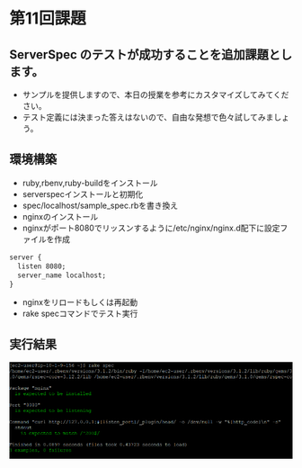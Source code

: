 # 第11回課題

## ServerSpec のテストが成功することを追加課題とします。

- サンプルを提供しますので、本日の授業を参考にカスタマイズしてみてください。
- テスト定義には決まった答えはないので、自由な発想で色々試してみましょう。

## 環境構築

- ruby,rbenv,ruby-buildをインストール
- serverspecインストールと初期化
- spec/localhost/sample_spec.rbを書き換え
- nginxのインストール
- nginxがポート8080でリッスンするように/etc/nginx/nginx.d配下に設定ファイルを作成

```
server {
  listen 8080;
  server_name localhost;
}
```
- nginxをリロードもしくは再起動
- rake specコマンドでテスト実行

## 実行結果

![テスト実行後ターミナル](./img/test-result.png)
